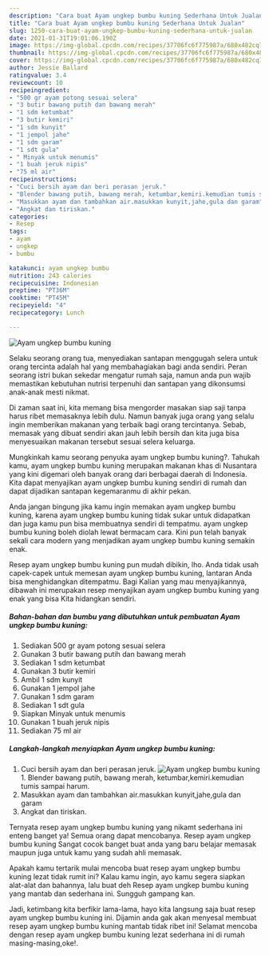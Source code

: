 ```yaml
---
description: "Cara buat Ayam ungkep bumbu kuning Sederhana Untuk Jualan"
title: "Cara buat Ayam ungkep bumbu kuning Sederhana Untuk Jualan"
slug: 1250-cara-buat-ayam-ungkep-bumbu-kuning-sederhana-untuk-jualan
date: 2021-01-31T19:01:06.190Z
image: https://img-global.cpcdn.com/recipes/37706fc6f775987a/680x482cq70/ayam-ungkep-bumbu-kuning-foto-resep-utama.jpg
thumbnail: https://img-global.cpcdn.com/recipes/37706fc6f775987a/680x482cq70/ayam-ungkep-bumbu-kuning-foto-resep-utama.jpg
cover: https://img-global.cpcdn.com/recipes/37706fc6f775987a/680x482cq70/ayam-ungkep-bumbu-kuning-foto-resep-utama.jpg
author: Jessie Ballard
ratingvalue: 3.4
reviewcount: 10
recipeingredient:
- "500 gr ayam potong sesuai selera"
- "3 butir bawang putih dan bawang merah"
- "1 sdm ketumbat"
- "3 butir kemiri"
- "1 sdm kunyit"
- "1 jempol jahe"
- "1 sdm garam"
- "1 sdt gula"
- " Minyak untuk menumis"
- "1 buah jeruk nipis"
- "75 ml air"
recipeinstructions:
- "Cuci bersih ayam dan beri perasan jeruk."
- "Blender bawang putih, bawang merah, ketumbar,kemiri.kemudian tumis sampai harum."
- "Masukkan ayam dan tambahkan air.masukkan kunyit,jahe,gula dan garam"
- "Angkat dan tiriskan."
categories:
- Resep
tags:
- ayam
- ungkep
- bumbu

katakunci: ayam ungkep bumbu 
nutrition: 243 calories
recipecuisine: Indonesian
preptime: "PT36M"
cooktime: "PT45M"
recipeyield: "4"
recipecategory: Lunch

---
```



![Ayam ungkep bumbu kuning](https://img-global.cpcdn.com/recipes/37706fc6f775987a/680x482cq70/ayam-ungkep-bumbu-kuning-foto-resep-utama.jpg)

Selaku seorang orang tua, menyediakan santapan menggugah selera untuk orang tercinta adalah hal yang membahagiakan bagi anda sendiri. Peran seorang istri bukan sekedar mengatur rumah saja, namun anda pun wajib memastikan kebutuhan nutrisi terpenuhi dan santapan yang dikonsumsi anak-anak mesti nikmat.

Di zaman  saat ini, kita memang bisa mengorder masakan siap saji tanpa harus ribet memasaknya lebih dulu. Namun banyak juga orang yang selalu ingin memberikan makanan yang terbaik bagi orang tercintanya. Sebab, memasak yang dibuat sendiri akan jauh lebih bersih dan kita juga bisa menyesuaikan makanan tersebut sesuai selera keluarga. 



Mungkinkah kamu seorang penyuka ayam ungkep bumbu kuning?. Tahukah kamu, ayam ungkep bumbu kuning merupakan makanan khas di Nusantara yang kini digemari oleh banyak orang dari berbagai daerah di Indonesia. Kita dapat menyajikan ayam ungkep bumbu kuning sendiri di rumah dan dapat dijadikan santapan kegemaranmu di akhir pekan.

Anda jangan bingung jika kamu ingin memakan ayam ungkep bumbu kuning, karena ayam ungkep bumbu kuning tidak sukar untuk didapatkan dan juga kamu pun bisa membuatnya sendiri di tempatmu. ayam ungkep bumbu kuning boleh diolah lewat bermacam cara. Kini pun telah banyak sekali cara modern yang menjadikan ayam ungkep bumbu kuning semakin enak.

Resep ayam ungkep bumbu kuning pun mudah dibikin, lho. Anda tidak usah capek-capek untuk memesan ayam ungkep bumbu kuning, lantaran Anda bisa menghidangkan ditempatmu. Bagi Kalian yang mau menyajikannya, dibawah ini merupakan resep menyajikan ayam ungkep bumbu kuning yang enak yang bisa Kita hidangkan sendiri.

<!--inarticleads1-->

##### Bahan-bahan dan bumbu yang dibutuhkan untuk pembuatan Ayam ungkep bumbu kuning:

1. Sediakan 500 gr ayam potong sesuai selera
1. Gunakan 3 butir bawang putih dan bawang merah
1. Sediakan 1 sdm ketumbat
1. Gunakan 3 butir kemiri
1. Ambil 1 sdm kunyit
1. Gunakan 1 jempol jahe
1. Gunakan 1 sdm garam
1. Sediakan 1 sdt gula
1. Siapkan  Minyak untuk menumis
1. Gunakan 1 buah jeruk nipis
1. Sediakan 75 ml air




<!--inarticleads2-->

##### Langkah-langkah menyiapkan Ayam ungkep bumbu kuning:

1. Cuci bersih ayam dan beri perasan jeruk.
<img src="https://img-global.cpcdn.com/steps/24adb15da1cc7546/160x128cq70/ayam-ungkep-bumbu-kuning-langkah-memasak-1-foto.jpg" alt="Ayam ungkep bumbu kuning">1. Blender bawang putih, bawang merah, ketumbar,kemiri.kemudian tumis sampai harum.
1. Masukkan ayam dan tambahkan air.masukkan kunyit,jahe,gula dan garam
1. Angkat dan tiriskan.




Ternyata resep ayam ungkep bumbu kuning yang nikamt sederhana ini enteng banget ya! Semua orang dapat mencobanya. Resep ayam ungkep bumbu kuning Sangat cocok banget buat anda yang baru belajar memasak maupun juga untuk kamu yang sudah ahli memasak.

Apakah kamu tertarik mulai mencoba buat resep ayam ungkep bumbu kuning lezat tidak rumit ini? Kalau kamu ingin, ayo kamu segera siapkan alat-alat dan bahannya, lalu buat deh Resep ayam ungkep bumbu kuning yang mantab dan sederhana ini. Sungguh gampang kan. 

Jadi, ketimbang kita berfikir lama-lama, hayo kita langsung saja buat resep ayam ungkep bumbu kuning ini. Dijamin anda gak akan menyesal membuat resep ayam ungkep bumbu kuning mantab tidak ribet ini! Selamat mencoba dengan resep ayam ungkep bumbu kuning lezat sederhana ini di rumah masing-masing,oke!.


